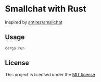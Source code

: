 # Smallchat with Rust

Inspired by [antirez/smallchat][smallchat]

## Usage

```shell
cargo run
```

## License

This project is licensed under the [MIT license][license].

[license]: https://github.com/zhihuij/smallchat_rust/blob/main/LICENSE
[smallchat]: https://github.com/antirez/smallchat
